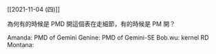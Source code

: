

[[2021-11-04 (四)]]

為何有的時候是 PMD 開這個表在走細節，有的時候是 PM 開？

Amanda: PMD of Gemini
Genine: PMD of Gemini-SE
Bob.wu: kernel RD
Montana:

